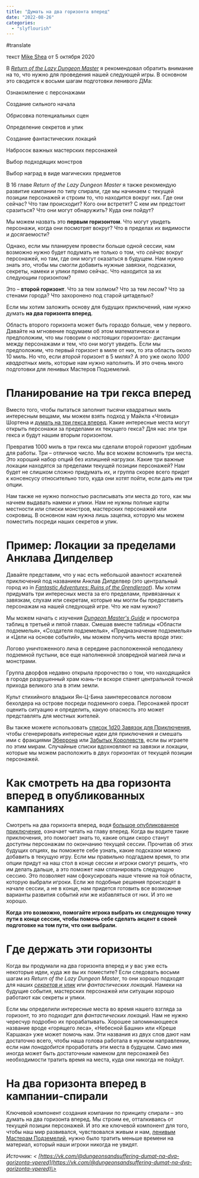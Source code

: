 ```yaml
---
title: "Думать на два горизонта вперед"
date: "2022-08-26"
categories: 
  - "slyflourish"
---
```


#translate

текст [Mike Shea](https://vk.com/away.php?to=http%3A%2F%2Fmikeshea.net%2FAbout_Mike_Shea.html&cc_key=) от 5 октября 2020

В [_Return of the Lazy Dungeon Master_](https://vk.com/away.php?to=https%3A%2F%2Fslyflourish.com%2Freturnofthelazydm%2Findex.html&cc_key=) я рекомендовал обратить внимание на то, что нужно для проведения нашей следующей игры. В основном это сводится к восьми шагам подготовки ленивого ДМа:

Ознакомление с персонажами

Создание сильного начала

Обрисовка потенциальных сцен

Определение секретов и улик

Создание фантастических локаций

Набросок важных мастерских персонажей

Выбор подходящих монстров

Выбор наград в виде магических предметов

В 16 главе _Return of the Lazy Dungeon Master_ я также рекомендую развитие кампании по типу спирали, где мы начинаем с текущей позиции персонажей и строим то, что находится вокруг них. Где они сейчас? Что там происходит? Кого они встретят? С кем им предстоит сразиться? Что они могут обнаружить? Куда они пойдут?

Мы можем назвать это **первым горизонтом**. Что могут увидеть персонажи, когда они посмотрят вокруг? Что в пределах их видимости и досягаемости?

Однако, если мы планируем провести больше одной сессии, нам возможно нужно будет подумать не только о том, что _сейчас_ вокруг персонажей, но там, где они могут оказаться в будущем. Нам нужно знать это, чтобы мы смогли добавить нужные завязки, подсказки, секреты, намеки и улики прямо сейчас. Что находится за их следующим горизонтом?

Это – **второй горизонт**. Что за тем холмом? Что за тем лесом? Что за стенами города? Что захоронено под старой цитаделью?

Если мы хотим заложить основу для будущих приключений, нам нужно думать **на два горизонта вперед**.

Область второго горизонта может быть гораздо больше, чем у первого. Давайте на мгновение подумаем об этом математически и предположим, что мы говорим о _настоящих_ горизонтах- дистанции между персонажами и тем, что они могут увидеть. Если мы предположим, что первый горизонт в миле от них, то эта область около 10 миль. Но что, если _второй_ горизонт в 5 милях? А это уже около _1000 квадратных миль_, которые нам нужно наполнить. И это очень много подготовки для ленивых Мастеров Подземелий.

# Планирование на три гекса вперед

Вместо того, чтобы пытаться заполнит тысячи квадратных миль интересным вещами, мы можем взять подход у Майкла «Чговица» Шортена и [думать на три гекса вперед](https://vk.com/away.php?to=https%3A%2F%2Fchgowiz-games.blogspot.com%2F2017%2F11%2Fjust-three-hexes-campaign-starters.html&cc_key=). Какие интересные места могут открыть персонажи за пределами их текущего гекса? Для нас эти три гекса и будут нашим вторым горизонтом.

Превратив 1000 миль в три гекса мы сделали второй горизонт удобным для работы. Три – отличное число. Мы все можем вспомнить три места. Это хороший набор опций без излишней нагрузки. Какие три важные локации находятся за пределами текущей позиции персонажей? Нам будет не слишком сложно придумать их, и группа скорее всего придет к консенсусу относительно того, куда они хотят пойти, если дать им три опции.

Нам также не нужно полностью расписывать эти места до того, как мы начнем выдавать намеки и улики. Нам не нужны полные карты местности или списки монстров, мастерских персонажей или сокровищ. В основном нам нужна лишь зацепка, которую мы можем поместить посреди наших секретов и улик.

# Пример: Локации за пределами Анклава Дипделвер

Давайте представим, что у нас есть небольшой аванпост искателей приключений под названием Анклав Дипделвер (это центральный город из in [_Fantastic Adventures: Ruins of the Grendleroot_](https://vk.com/away.php?to=https%3A%2F%2Fslyflourish.com%2Fgrendleroot%2Findex.html&cc_key=)). Мы хотим придумать три интересных места за его пределами, привязанных к завязкам, слухам или секретам, которые мы могли бы предоставить персонажам на нашей следующей игре. Что же нам нужно?

Мы можем начать с изучения [_Dungeon Master's Guide_](https://vk.com/away.php?to=https%3A%2F%2Fwww.amazon.com%2FDungeon-Masters-Guide-Core-Rulebook%2Fdp%2F0786965622%2Fref%3Das_sl_pc_ss_til%3Ftag%3Dslyflourish-20%26linkCode%3Dw01%26linkId%3D5UQGH4F76XZIJEU2%26creativeASIN%3D0786965622&cc_key=) и просмотра таблиц в третьей и пятой главах. Смешав вместе таблицы «Области подземелья», «Создателя подземелья», «Предназначение подземелья» и «Цели на основе событий», мы можем получить места вроде этих:

Логово уничтоженного лича в середине расположенной неподалеку подземной пустыни, все еще наполненной зловредной магией лича и монстрами.

Группа дворфов недавно открыла пророчество о том, что находящийся в городе разрушенный храм юань-ти вскоре станет центральной точкой прихода великого зла в этим земли.

Культ стихийного владыки Ян-Ц-Бина заинтересовался логовом бехолдера на острове посреди подземного озера. Персонажей просят оценить ситуацию и определить, какую опасность это может представлять для местных жителей.

Вы также можете использовать [список 1d20 Завязок для Приключения](https://vk.com/away.php?to=https%3A%2F%2Fslyflourish_content.s3.us-east-1.amazonaws.com%2F1d20_lists.pdf&cc_key=), чтобы сгенерировать интересные идеи для приключения и смешать ими с фракциями [Эберрона](https://vk.com/away.php?to=https%3A%2F%2Fslyflourish.com%2F1d100_eberron_factions.html&cc_key=) или [Забытых Королевств](https://vk.com/away.php?to=https%3A%2F%2Fslyflourish.com%2F1d100_forgotten_realms_factions.html&cc_key=), если вы играете по этим мирам. Случайные списки вдохновляют на завязки и локации, которые мы можем расположить в двух горизонтах от текущей позиции персонажей.

# Как смотреть на два горизонта вперед в опубликованных кампаниях

Смотреть на два горизонта вперед, водя [большое опубликованное приключение](https://vk.com/away.php?to=https%3A%2F%2Fslyflourish.com%2Fguide_to_published_adventures.html&cc_key=), означает читать на главу вперед. Когда вы водите такие приключения, это помогает знать то, какие опции скоро станут доступны персонажам по окончанию текущей сессии. Прочитав об этих будущих опциях, вы поможете себе узнать, какие подсказки можно добавить в текущую игру. Если мы правильно подгадаем время, то эти опции придут на наш стол в конце сессии и игроки смогут решить, что им делать дальше, а это поможет нам спланировать следующую сессию. Это позволяет нам сфокусировать наше чтение на той области, которую выбрали игроки. Если же подобные решения происходят в начале сессии, а не в конце, нам придется готовить все возможные варианты развития событий или же избавляться от них. И это не хорошо.

**Когда это возможно, помогайте игрока выбрать их следующую точку пути в конце сессии, чтобы помочь себе сделать акцент в своей подготовке на том пути, что они выбрали.**

# Где держать эти горизонты

Когда вы продумали на два горизонта вперед и у вас уже есть некоторые идеи, куда же вы их поместите? Если следовать восьми шагам из _Return of the Lazy Dungeon Master_, то они хорошо подходят для наших [_секретов и улик_](https://vk.com/away.php?to=https%3A%2F%2Fslyflourish.com%2Fsharing_secrets.html&cc_key=) или _фантастических локаций_. Намеки на будущие события, мастерских персонажей или ситуации хорошо работают как секреты и улики.

Если мы определили интересные места во время нашего взгляда за горизонт, то это подходит для _фантастических локаций_. Нам не нужно чересчур подробно их прорабатывать. Хорошее запоминающееся название вроде «горящего леса», «Небесной Башни» или «Креше Каршака» уже может помочь нам. Эти названия из двух слов дают нам достаточно всего, чтобы наша голова работала в нужном направлении, если нам _понадобится_ проработать эти места в будущем. Само имя иногда может быть достаточным намеком для персонажей без необходимости тратить время на места, куда они никогда не пойдут.

# На два горизонта вперед в кампании-спирали

Ключевой компонент создания компании по принципу спирали – это думать на два горизонта вперед. Мы строим ее, отталкиваясь от текущей позиции персонажей. И это же ключевой компонент для того, чтобы наш мир развивался, чувствовался живым и нам, [ленивым Мастерам Подземелий](https://vk.com/away.php?to=https%3A%2F%2Fslyflourish.com%2Freturnofthelazydm%2Findex.html&cc_key=), нужно было тратить меньше времени на материал, который наши игроки никогда не увидят.

_Источник: < [https://vk.com/@dungeonsandsuffering-dumat-na-dva-gorizonta-vpered](https://vk.com/@dungeonsandsuffering-dumat-na-dva-gorizonta-vpered)\>_

